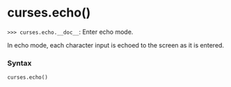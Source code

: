 # curses.echo()

`>>> curses.echo.__doc__`: Enter echo mode.

In echo mode, each character input is echoed to the screen as it is entered.

### Syntax

```python
curses.echo()
```